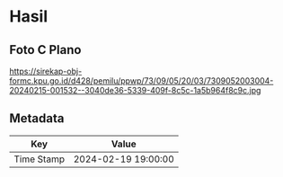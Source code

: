# Hasil

## Foto C Plano

https://sirekap-obj-formc.kpu.go.id/d428/pemilu/ppwp/73/09/05/20/03/7309052003004-20240215-001532--3040de36-5339-409f-8c5c-1a5b964f8c9c.jpg


## Metadata

| Key        | Value               |
| ---------- | ------------------- |
| Time Stamp | 2024-02-19 19:00:00 |



